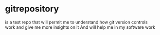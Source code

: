 # gitrepository
is a test repo that will permit me to understand how git version controls work and give me more insights on it
And will help me in my software work

